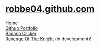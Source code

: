 # [robbe04.github.com](https://robbe04.github.io/home/)
[Home](https://robbe04.github.io/home)  
[Github Portfolio](https://robbe04.github.io/portfolio)  
[Banana Clicker](https://robbe04.github.io/portfolio)  
[Revenge Of The Knight](https://robbe04.github.io/fight) (in development)!

